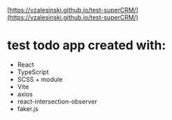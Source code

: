 [https://vzalesinski.github.io/test-superCRM/](https://vzalesinski.github.io/test-superCRM/)

# test todo app created with:
- React
- TypeScript
- SCSS + module
- Vite
- axios
- react-intersection-observer
- faker.js
